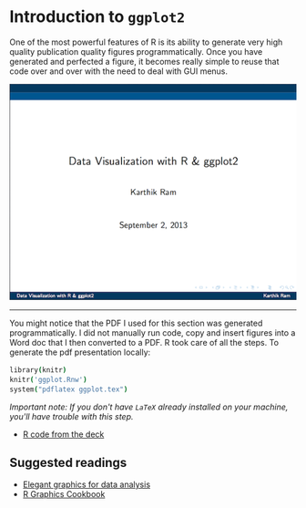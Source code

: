 # Introduction to `ggplot2`

One of the most powerful features of R is its ability to generate very high quality publication quality figures programmatically. Once you have generated and perfected a figure, it becomes really simple to reuse that code over and over with the need to deal with GUI menus.

[![](slides.png)](https://github.com/ropensci/norwich-2013-09/blob/master/ggplot.pdf?raw=true)

---

You might notice that the PDF I used for this section was generated programmatically. I did not manually run code, copy and insert figures into a Word doc that I then converted to a PDF. R took care of all the steps. To generate the pdf presentation locally:

```coffee
library(knitr)
knitr('ggplot.Rnw')  
system("pdflatex ggplot.tex")
```

*Important note: If you don't have `LaTeX` already installed on your machine, you'll have trouble with this step.*

* [R code from the deck](https://github.com/karthikram/ggplot-lecture/blob/master/ggplot.R)

## Suggested readings
* [Elegant graphics for data analysis](http://www.amazon.com/ggplot2-Elegant-Graphics-Data-Analysis/dp/0387981403/)   
*  [R Graphics Cookbook](http://www.amazon.com/R-Graphics-Cookbook-Winston-Chang/dp/1449316956)
